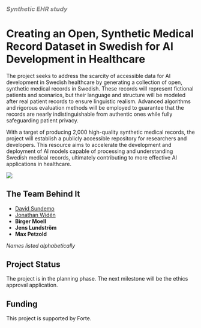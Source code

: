 <h3 style="color: grey;"><i>Synthetic EHR study</i></h3>

# Creating an Open, Synthetic Medical Record Dataset in Swedish for AI Development in Healthcare

The project seeks to address the scarcity of accessible data for AI development in Swedish healthcare by generating a collection of open, synthetic medical records in Swedish. These records will represent fictional patients and scenarios, but their language and structure will be modeled after real patient records to ensure linguistic realism. Advanced algorithms and rigorous evaluation methods will be employed to guarantee that the records are nearly indistinguishable from authentic ones while fully safeguarding patient privacy.

With a target of producing 2,000 high-quality synthetic medical records, the project will establish a publicly accessible repository for researchers and developers. This resource aims to accelerate the development and deployment of AI models capable of processing and understanding Swedish medical records, ultimately contributing to more effective AI applications in healthcare.


<img src="/syntethic_ehr.jpg">

## The Team Behind It

- [David Sundemo](/About%20PETRA/The%20team#david)
- [Jonathan Widén](/About%20PETRA/The%20team#jonathan)
- **Birger Moell**
- **Jens Lundström**
- **Max Petzold**

_Names listed alphabetically_

## Project Status

The project is in the planning phase. The next milestone will be the ethics approval application.

## Funding

This project is supported by Forte.
